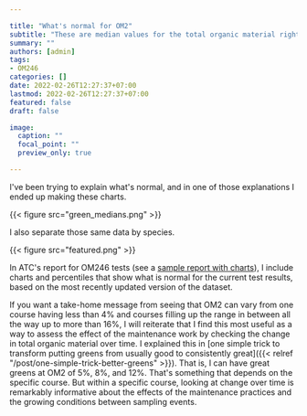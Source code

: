 ```yaml
---

title: "What's normal for OM2"
subtitle: "These are median values for the total organic material right at the surface of golf course putting greens."
summary: ""
authors: [admin]
tags: 
- OM246
categories: []
date: 2022-02-26T12:27:37+07:00
lastmod: 2022-02-26T12:27:37+07:00
featured: false
draft: false

image:
  caption: ""
  focal_point: ""
  preview_only: true

---
```


I've been trying to explain what's normal, and in one of those explanations I ended up making these charts.

{{< figure src="green_medians.png" >}}

I also separate those same data by species.

{{< figure src="featured.png" >}}

In ATC's report for OM246 tests (see a [sample report with charts](https://www.asianturfgrass.com/project/om246/example_om246_report.pdf)), I include charts and percentiles that show what is normal for the current test results, based on the most recently updated version of the dataset.

If you want a take-home message from seeing that OM2 can vary from one course having less than 4% and courses filling up the range in between all the way up to more than 16%, I will reiterate that I find this most useful as a way to assess the effect of the maintenance work by checking the change in total organic material over time. I explained this in [one simple trick to transform putting greens from usually good to consistently great]({{< relref "/post/one-simple-trick-better-greens" >}}). That is, I can have great greens at OM2 of 5%, 8%, and 12%. That's something that depends on the specific course. But within a specific course, looking at change over time is remarkably informative about the effects of the maintenance practices and the growing conditions between sampling events.
